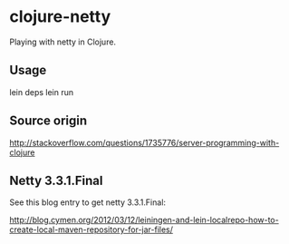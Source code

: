 # clojure-netty
Playing with netty in Clojure.

## Usage
  lein deps
  lein run

## Source origin
http://stackoverflow.com/questions/1735776/server-programming-with-clojure

## Netty 3.3.1.Final
See this blog entry to get netty 3.3.1.Final:

http://blog.cymen.org/2012/03/12/leiningen-and-lein-localrepo-how-to-create-local-maven-repository-for-jar-files/
